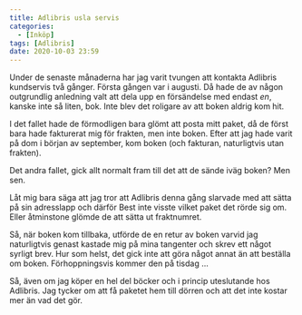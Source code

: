 ```yaml
---
title: Adlibris usla servis
categories:
  - [Inköp]
tags: [Adlibris]
date: 2020-10-03 23:59
---
```


Under de senaste månaderna har jag varit tvungen att kontakta Adlibris kundservis två gånger. Första gången var i augusti. Då hade de av någon outgrundlig anledning valt att dela upp en försändelse med endast *en*, kanske inte så liten, bok. Inte blev det roligare av att boken aldrig kom hit.

I det fallet hade de förmodligen bara glömt att posta mitt paket, då de först bara hade fakturerat mig för frakten, men inte boken. Efter att jag hade varit på dom i början av september, kom boken (och fakturan, naturligtvis utan frakten).

Det andra fallet, gick allt normalt fram till det att de sände iväg boken? Men sen.

Låt mig bara säga att jag tror att Adlibris denna gång slarvade med att sätta på sin adresslapp och därför Best inte visste vilket paket det rörde sig om. Eller åtminstone glömde de att sätta ut fraktnumret.

Så, när boken kom tillbaka, utförde de en retur av boken varvid jag naturligtvis genast kastade mig på mina tangenter och skrev ett något syrligt brev. Hur som helst, det gick inte att göra något annat än att beställa om boken. Förhoppningsvis kommer den på tisdag ...

Så, även om jag köper en hel del böcker och i princip uteslutande hos Adlibris. Jag tycker om att få paketet hem till dörren och att det inte kostar mer än vad det gör. 